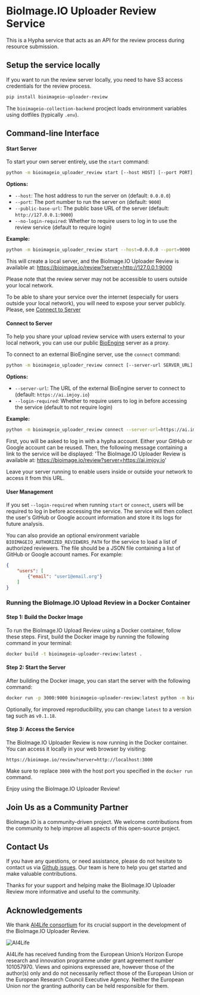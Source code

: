 # BioImage.IO Uploader Review Service

This is a Hypha service that acts as an API for the review process during resource submission. 


## Setup the service locally

If you want to run the review server locally, you need to have S3 access credentials for the review process. 

```bash
pip install bioimageio-uploader-review
```

The `bioimageio-collection-backend` procject loads environment variables using dotfiles (typically `.env`).  


## Command-line Interface

#### Start Server

To start your own server entirely, use the `start` command:

```bash
python -m bioimageio_uploader_review start [--host HOST] [--port PORT] [--public-base-url PUBLIC_BASE_URL]
```

**Options:**

- `--host`: The host address to run the server on (default: `0.0.0.0`)
- `--port`: The port number to run the server on (default: `9000`)
- `--public-base-url`: The public base URL of the server (default: `http://127.0.0.1:9000`)
- `--no-login-required`: Whether to require users to log in to use the review service  (default to require login)

**Example:**

```bash
python -m bioimageio_uploader_review start --host=0.0.0.0 --port=9000
```
This will create a local server, and the BioImage.IO Uploader Review is available at: https://bioimage.io/review?server=http://127.0.0.1:9000

Please note that the review server may not be accessible to users outside your local network.

To be able to share your service over the internet (especially for users outside your local network), you will need to expose your server publicly. Please, see [Connect to Server](#connect-to-server)


#### Connect to Server

To help you share your upload review service with users external to your local network, you can use our public [BioEngine](https://aicell.io/project/bioengine/) server as a proxy.

To connect to an external BioEngine server, use the `connect` command:

```bash
python -m bioimageio_uploader_review connect [--server-url SERVER_URL]
```

**Options:**

- `--server-url`: The URL of the external BioEngine server to connect to (default: `https://ai.imjoy.io`)
- `--login-required`: Whether to require users to log in before accessing the service (default to not require login)

**Example:**

```bash
python -m bioimageio_uploader_review connect --server-url=https://ai.imjoy.io
```

First, you will be asked to log in with a hypha account. Either your GitHub or Google account can be reused. Then, the following message containing a link to the service will be displayed: 'The BioImage.IO Uploader Review is available at: https://bioimage.io/review?server=https://ai.imjoy.io'

Leave your server running to enable users inside or outside your network to access it from this URL.

#### User Management

If you set `--login-required` when running `start` or `connect`, users will be required to log in before accessing the service. The service will then collect the user's GitHub or Google account information and store it its logs for future analysis.

You can also provide an optional environment variable `BIOIMAGEIO_AUTHORIZED_REVIEWERS_PATH` for the service to load a list of authorized reviewers. The file should be a JSON file containing a list of GitHub or Google account names. For example:

```json
{
    "users": [
        {"email": "user1@email.org"}
    ]
}
```

### Running the BioImage.IO Upload Review in a Docker Container

#### Step 1: Build the Docker Image

To run the BioImage.IO Upload Review using a Docker container, follow these steps. First, build the Docker image by running the following command in your terminal:

```bash
docker build -t bioimageio-uploader-review:latest .
```

#### Step 2: Start the Server

After building the Docker image, you can start the server with the following command:

```bash
docker run -p 3000:9000 bioimageio-uploader-review:latest python -m bioimageio_uploader_review start --host=0.0.0.0 --port=9000 --public-base-url=http://localhost:3000
```

Optionally, for improved reproducibility, you can change `latest` to a version tag such as `v0.1.18`.

#### Step 3: Access the Service

The BioImage.IO Uploader Review is now running in the Docker container. You can access it locally in your web browser by visiting:

```
https://bioimage.io/review?server=http://localhost:3000
```

Make sure to replace `3000` with the host port you specified in the `docker run` command.


Enjoy using the BioImage.IO Uploader Review!


## Join Us as a Community Partner

BioImage.IO is a community-driven project. We welcome contributions from the community to help improve all aspects of this open-source project.

## Contact Us

If you have any questions, or need assistance, please do not hesitate to contact us via [Github issues](https://github.com/bioimage-io/bioimageio-uploader-review/issues). Our team is here to help you get started and make valuable contributions.

Thanks for your support and helping make the BioImage.IO Uploader Review more informative and useful to the community.


## Acknowledgements

We thank [AI4Life consortium](https://ai4life.eurobioimaging.eu/) for its crucial support in the development of the BioImage.IO Uploader Review.

![AI4Life](https://ai4life.eurobioimaging.eu/wp-content/uploads/2022/09/AI4Life-logo_giraffe-nodes-2048x946.png)

AI4Life has received funding from the European Union’s Horizon Europe research and innovation programme under grant agreement number 101057970. Views and opinions expressed are, however those of the author(s) only and do not necessarily reflect those of the European Union or the European Research Council Executive Agency. Neither the European Union nor the granting authority can be held responsible for them.
